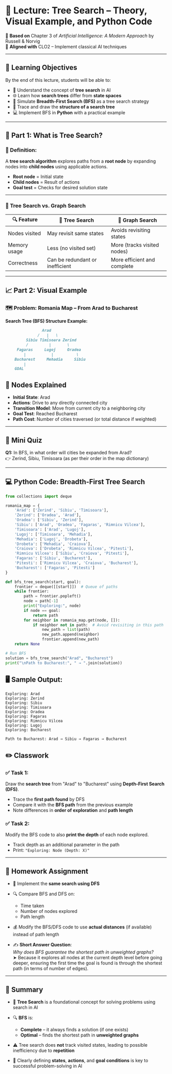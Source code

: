 # 🌳 Lecture: Tree Search – Theory, Visual Example, and Python Code

📘 **Based on** Chapter 3 of *Artificial Intelligence: A Modern Approach* by Russell & Norvig  
🔗 **Aligned with** CLO2 – Implement classical AI techniques  

---

## 🎯 Learning Objectives

By the end of this lecture, students will be able to:

- 🧠 Understand the concept of **tree search** in AI  
- 🌐 Learn how **search trees** differ from **state spaces**  
- 🔁 Simulate **Breadth-First Search (BFS)** as a tree search strategy  
- 🌲 Trace and draw the **structure of a search tree**  
- 💻 Implement BFS in **Python** with a practical example  

---

## 🌲 Part 1: What is Tree Search?

### 📘 Definition:

A **tree search algorithm** explores paths from a **root node** by expanding nodes into **child nodes** using applicable actions.

- **Root node** = Initial state  
- **Child nodes** = Result of actions  
- **Goal test** = Checks for desired solution state

---

### 🔁 Tree Search vs. Graph Search

| 🔍 Feature       | 🌳 Tree Search                      | 🔗 Graph Search                      |
|------------------|-------------------------------------|--------------------------------------|
| Nodes visited    | May revisit same states             | Avoids revisiting states             |
| Memory usage     | Less (no visited set)               | More (tracks visited nodes)          |
| Correctness      | Can be redundant or inefficient     | More efficient and complete          |

---

## 📈 Part 2: Visual Example

### 🗺️ Problem: Romania Map – From Arad to Bucharest

**Search Tree (BFS) Structure Example:**

```markdown
                Arad
              /   |   \
         Sibiu Timisoara Zerind
         /         |       \
     Fagaras     Lugoj     Oradea
        |           |          \
    Bucharest     Mehadia     Sibiu
        |
    GOAL

```
## 📘 Nodes Explained

- **Initial State**: Arad  
- **Actions**: Drive to any directly connected city  
- **Transition Model**: Move from current city to a neighboring city  
- **Goal Test**: Reached Bucharest  
- **Path Cost**: Number of cities traversed (or total distance if weighted)

---

## 🧪 Mini Quiz

**Q1:** In BFS, in what order will cities be expanded from Arad?  
👉 Zerind, Sibiu, Timisoara (as per their order in the map dictionary)

---

## 💻 Python Code: Breadth-First Tree Search

```python
from collections import deque

romania_map = {
    'Arad': ['Zerind', 'Sibiu', 'Timisoara'],
    'Zerind': ['Oradea', 'Arad'],
    'Oradea': ['Sibiu', 'Zerind'],
    'Sibiu': ['Arad', 'Oradea', 'Fagaras', 'Rimnicu Vilcea'],
    'Timisoara': ['Arad', 'Lugoj'],
    'Lugoj': ['Timisoara', 'Mehadia'],
    'Mehadia': ['Lugoj', 'Drobeta'],
    'Drobeta': ['Mehadia', 'Craiova'],
    'Craiova': ['Drobeta', 'Rimnicu Vilcea', 'Pitesti'],
    'Rimnicu Vilcea': ['Sibiu', 'Craiova', 'Pitesti'],
    'Fagaras': ['Sibiu', 'Bucharest'],
    'Pitesti': ['Rimnicu Vilcea', 'Craiova', 'Bucharest'],
    'Bucharest': ['Fagaras', 'Pitesti']
}

def bfs_tree_search(start, goal):
    frontier = deque([[start]])  # Queue of paths
    while frontier:
        path = frontier.popleft()
        node = path[-1]
        print("Exploring:", node)
        if node == goal:
            return path
        for neighbor in romania_map.get(node, []):
            if neighbor not in path:  # Avoid revisiting in this path
                new_path = list(path)
                new_path.append(neighbor)
                frontier.append(new_path)
    return None

# Run BFS
solution = bfs_tree_search("Arad", "Bucharest")
print("\nPath to Bucharest:", " → ".join(solution))
```
## 🖥️ Sample Output:

```vbnet
Exploring: Arad
Exploring: Zerind
Exploring: Sibiu
Exploring: Timisoara
Exploring: Oradea
Exploring: Fagaras
Exploring: Rimnicu Vilcea
Exploring: Lugoj
Exploring: Bucharest

Path to Bucharest: Arad → Sibiu → Fagaras → Bucharest
```
## ✏️ Classwork

### ✅ Task 1:
Draw the **search tree** from "Arad" to "Bucharest" using **Depth-First Search (DFS)**.  
- Trace the **first path found** by DFS  
- Compare it with the **BFS path** from the previous example  
- Note differences in **order of exploration** and **path length**

### ✅ Task 2:
Modify the BFS code to also **print the depth** of each node explored.  
- Track depth as an additional parameter in the path  
- Print: `"Exploring: Node (Depth: X)"`

---

## 📝 Homework Assignment

- 🔁 Implement the **same search using DFS**  
- 🔍 Compare BFS and DFS on:
  - Time taken
  - Number of nodes explored
  - Path length

- 💰 Modify the BFS/DFS code to use **actual distances** (if available) instead of path length

- ✍️ **Short Answer Question**:  
  *Why does BFS guarantee the shortest path in unweighted graphs?*  
  ➤ Because it explores all nodes at the current depth level before going deeper, ensuring the first time the goal is found is through the shortest path (in terms of number of edges).

---

## 🧠 Summary

- 🌲 **Tree Search** is a foundational concept for solving problems using search in AI  
- 🔍 **BFS** is:
  - **Complete** – it always finds a solution (if one exists)  
  - **Optimal** – finds the shortest path in **unweighted graphs**  

- ⚠️ Tree search does **not** track visited states, leading to possible inefficiency due to **repetition**  
- 🎯 Clearly defining **states**, **actions**, and **goal conditions** is key to successful problem-solving in AI
